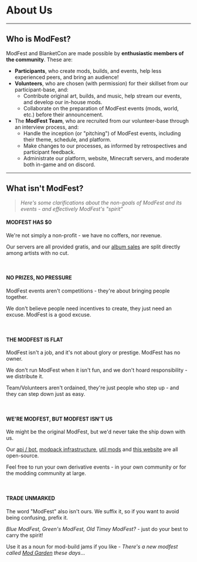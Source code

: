 # About Us

---

## Who is ModFest?

ModFest and BlanketCon are made possible by **enthusiastic members of the community**. These are:
- **Participants**, who create mods, builds, and events, help less experienced peers, and bring an audience!
- **Volunteers**, who are chosen (with permission) for their skillset from our participant-base, and:
  - Contribute original art, builds, and music, help stream our events, and develop our in-house mods.
  - Collaborate on the preparation of ModFest events (mods, world, etc.) before their announcement.
- The **ModFest Team**, who are recruited from our volunteer-base through an interview process, and:
  - Handle the inception (or "pitching") of ModFest events, including their theme, schedule, and platform.
  - Make changes to our processes, as informed by retrospectives and participant feedback.
  - Administrate our platform, website, Minecraft servers, and moderate both in-game and on discord.

---

## What isn't ModFest?

> _Here's some clarifications about the non-goals of ModFest and its events - and effectively ModFest's "spirit"_


#### MODFEST HAS $0

We're not simply a non-profit - we have no coffers, nor revenue.

Our servers are all provided gratis, and our [album sales](https://modfest.bandcamp.com/) are split directly among artists with no cut.

<br/>

#### NO PRIZES, NO PRESSURE

ModFest events aren't competitions - they're about bringing people together.

We don't believe people need incentives to create, they just need an excuse. ModFest is a good excuse.

<br/>

#### THE MODFEST IS FLAT

ModFest isn't a job, and it's not about glory or prestige. ModFest has no owner.

We don't run ModFest when it isn't fun, and we don't hoard responsibility - we distribute it. 

Team/Volunteers aren't ordained, they're just people who step up - and they can step down just as easy.

<br/>

#### WE'RE MODFEST, BUT MODFEST ISN'T US

We might be the original ModFest, but we'd never take the ship down with us.

Our [api / bot](https://github.com/ModFest/platform), [modpack infrastructure](https://github.com/ModFest/blanketcon-25), [util mods](https://github.com/search?q=topic%3Amod+org%3AModFest+archived%3Afalse&type=repositories) and [this website](https://github.com/ModFest/website) are all open-source.

Feel free to run your own derivative events - in your own community or for the modding community at large.

<br/>

#### TRADE UNMARKED

The word "ModFest" also isn't ours. We suffix it, so if you want to avoid being confusing, prefix it. 

_Blue ModFest, Green's ModFest, Old Timey ModFest?_ - just do your best to carry the spirit!

Use it as a noun for mod-build jams if you like - _There's a new modfest called [Mod Garden](http://modgarden.net) these days_...
